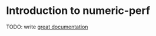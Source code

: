 # Introduction to numeric-perf

TODO: write [great documentation](http://jacobian.org/writing/great-documentation/what-to-write/)
